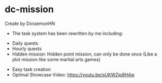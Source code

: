 # dc-mission
Create by DoraemonHN

- The task system has been rewritten by me including:
+ Daily quests
+ Hourly quests
+ Hidden mission: Hidden point mission, can only be done once (Like a plot mission like some martial arts games)
- Easy task creation
- Optimal
Showcase Video: https://youtu.be/sUKWZjp8H4w

